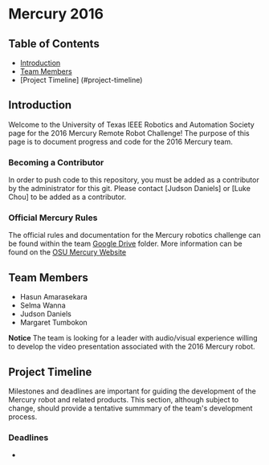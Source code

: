 # Mercury 2016



## Table of Contents
* [Introduction](#introduction)
* [Team Members](#team-members)
* [Project Timeline] (#project-timeline)

## Introduction
Welcome to the University of Texas IEEE Robotics and Automation Society page for the 2016 Mercury Remote Robot Challenge!
The purpose of this page is to document progress and code for the 2016 Mercury team.

### Becoming a Contributor
In order to push code to this repository, you must be added as a contributor by the administrator for this git. Please contact [Judson Daniels] or [Luke Chou] to be added as a contributor.

### Official Mercury Rules
The official rules and documentation for the Mercury robotics challenge can be found within the team [Google Drive]( https://drive.google.com/folderview?id=0B1K3QXwfZ4aoUG10X3B3WUM3NjQ&usp=sharing) folder.
More information can be found on the [OSU Mercury Website](https://mercury.okstate.edu/)

## Team Members
* Hasun Amarasekara
* Selma Wanna
* Judson Daniels
* Margaret Tumbokon

__Notice__
The team is looking for a leader with audio/visual experience willing to develop the video presentation associated with the 2016 Mercury robot.

## Project Timeline
 
Milestones and deadlines are important for guiding the development of the Mercury robot and related products. This section, although subject to change, should provide a tentative summmary of the team's development process.

### Deadlines
*
